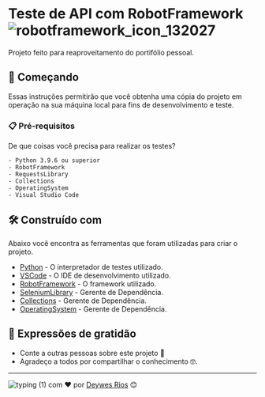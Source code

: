 # Teste de API com RobotFramework ![robotframework_icon_132027](https://user-images.githubusercontent.com/90788938/138608292-24561c0d-7bc1-4e88-91e3-b74a21a3dab4.png)

Projeto feito para reaproveitamento do portifólio pessoal.

## 🚀 Começando

Essas instruções permitirão que você obtenha uma cópia do projeto em operação na sua máquina local para fins de desenvolvimento e teste.

### 📋 Pré-requisitos

De que coisas você precisa para realizar os testes?

```
- Python 3.9.6 ou superior
- RobotFramework
- RequestsLibrary
- Collections
- OperatingSystem
- Visual Studio Code
```

## 🛠️ Construído com

Abaixo você encontra as ferramentas que foram utilizadas para criar o projeto.

* [Python](https://www.python.org/) - O interpretador de testes utilizado.
* [VSCode](https://code.visualstudio.com/) - O IDE de desenvolvimento utilizado.
* [RobotFramework](https://robotframework.org/) - O framework utilizado.
* [SeleniumLibrary](https://marketsquare.github.io/robotframework-requests/doc/RequestsLibrary.html) - Gerente de Dependência.
* [Collections](https://robotframework.org/robotframework/latest/libraries/Collections.html) - Gerente de Dependência.
* [OperatingSystem](https://robotframework.org/robotframework/latest/libraries/OperatingSystem.html) - Gerente de Dependência.

## 🎁 Expressões de gratidão

* Conte a outras pessoas sobre este projeto 📢
* Agradeço a todos por compartilhar o conhecimento 🤓.
---
![typing (1)](https://user-images.githubusercontent.com/90788938/138608955-bca9e921-39e9-4301-90ea-e8b4840718bd.png) com ❤️ por [Deywes Rios](https://gist.github.com/deywesarios) 😊
